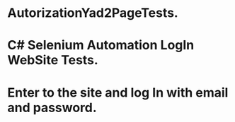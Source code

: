 # AutorizationYad2PageTests.
# C# Selenium Automation LogIn WebSite Tests.
# Enter to the site and log In with email and password.
